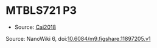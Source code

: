 <a name="material" />

# MTBLS721 P3
<script type="application/ld+json">
  {
    "@context": "https://schema.org/",
    "@type": "ChemicalSubstance",
    "@id": "https://egonw.github.io/nanowiki/nanowiki479.html#material",
    "http://purl.org/dc/terms/conformsTo":
      {
        "@type": "CreativeWork",
        "@id": "https://bioschemas.org/profiles/ChemicalSubstance/0.4-RELEASE/"
      },
    "identfier": "479",
    "name": "MTBLS721 P3",
    "url": "https://egonw.github.io/nanowiki/nanowiki479.html#material",
    "sameAs": "http://127.0.0.1/mediawiki/index.php/Special:URIResolver/MTBLS721_P3"
  }
</script>


* Source: [Cai2018](Cai2018.md)


Source: NanoWiki 6, doi:[10.6084/m9.figshare.11897205.v1](https://doi.org/10.6084/m9.figshare.11897205.v1)
